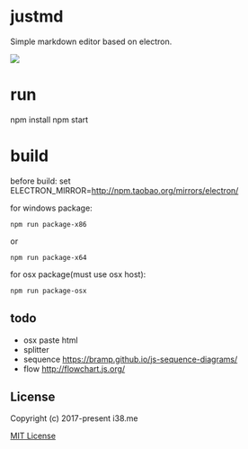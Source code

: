 # justmd
Simple markdown editor based on electron.

![](http://www.i38.me/public/images/sync-scroll.gif)

# run
npm install
npm start

# build
before build:
set ELECTRON_MIRROR=http://npm.taobao.org/mirrors/electron/

for windows package:
```
npm run package-x86
```
or
```
npm run package-x64
```

for osx package(must use osx host):  
```
npm run package-osx
```

## todo
* osx paste html
* splitter
* sequence https://bramp.github.io/js-sequence-diagrams/
* flow http://flowchart.js.org/ 

## License

Copyright (c) 2017-present i38.me

[MIT License](http://en.wikipedia.org/wiki/MIT_License)
